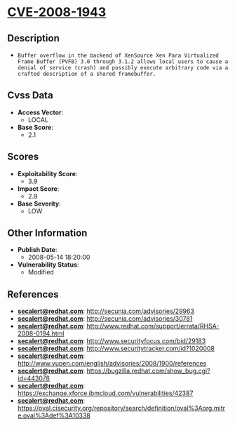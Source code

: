 
# [CVE-2008-1943](https://cve.mitre.org/cgi-bin/cvename.cgi?name=CVE-2008-1943)

## Description

- `Buffer overflow in the backend of XenSource Xen Para Virtualized Frame Buffer (PVFB) 3.0 through 3.1.2 allows local users to cause a denial of service (crash) and possibly execute arbitrary code via a crafted description of a shared framebuffer.`

## Cvss Data

- **Access Vector**:
  - LOCAL
- **Base Score**:
  - 2.1

## Scores

- **Exploitability Score**:
  - 3.9
- **Impact Score**:
  - 2.9
- **Base Severity**:
  - LOW

## Other Information

- **Publish Date**:
  - 2008-05-14 18:20:00
- **Vulnerability Status**:
  - Modified

## References

- **secalert@redhat.com**: http://secunia.com/advisories/29963
- **secalert@redhat.com**: http://secunia.com/advisories/30781
- **secalert@redhat.com**: http://www.redhat.com/support/errata/RHSA-2008-0194.html
- **secalert@redhat.com**: http://www.securityfocus.com/bid/29183
- **secalert@redhat.com**: http://www.securitytracker.com/id?1020008
- **secalert@redhat.com**: http://www.vupen.com/english/advisories/2008/1900/references
- **secalert@redhat.com**: https://bugzilla.redhat.com/show_bug.cgi?id=443078
- **secalert@redhat.com**: https://exchange.xforce.ibmcloud.com/vulnerabilities/42387
- **secalert@redhat.com**: https://oval.cisecurity.org/repository/search/definition/oval%3Aorg.mitre.oval%3Adef%3A10338

